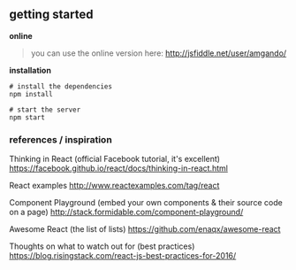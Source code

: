 ## getting started

**online**
> you can use the online version here: http://jsfiddle.net/user/amgando/

**installation**

```
# install the dependencies
npm install

# start the server
npm start
```


### references / inspiration

Thinking in React (official Facebook tutorial, it's excellent)
https://facebook.github.io/react/docs/thinking-in-react.html

React examples
http://www.reactexamples.com/tag/react

Component Playground (embed your own components & their source code on a page)
http://stack.formidable.com/component-playground/

Awesome React (the list of lists)
https://github.com/enaqx/awesome-react

Thoughts on what to watch out for (best practices)
https://blog.risingstack.com/react-js-best-practices-for-2016/